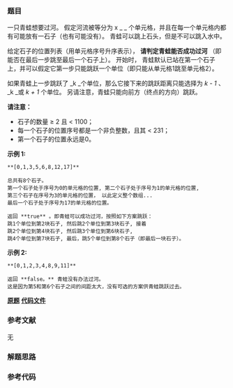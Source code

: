### 题目
一只青蛙想要过河。 假定河流被等分为 x _ _ 个单元格，并且在每一个单元格内都有可能放有一石子（也有可能没有）。 青蛙可以跳上石头，但是不可以跳入水中。

给定石子的位置列表（用单元格序号升序表示），  **请判定青蛙能否成功过河** （即能否在最后一步跳至最后一个石子上）。 开始时，
青蛙默认已站在第一个石子上，并可以假定它第一步只能跳跃一个单位（即只能从单元格1跳至单元格2）。

如果青蛙上一步跳跃了  _k  _个单位，那么它接下来的跳跃距离只能选择为  _k - 1_ 、 _k  _或  _k + 1_ 个单位。
另请注意，青蛙只能向前方（终点的方向）跳跃。

**请注意：**

  * 石子的数量 ≥ 2 且 < 1100；
  * 每一个石子的位置序号都是一个非负整数，且其 < 231；
  * 第一个石子的位置永远是0。

**示例  1:**

    
    
    **[0,1,3,5,6,8,12,17]**
    
    总共有8个石子。
    第一个石子处于序号为0的单元格的位置, 第二个石子处于序号为1的单元格的位置,
    第三个石子在序号为3的单元格的位置， 以此定义整个数组...
    最后一个石子处于序号为17的单元格的位置。
    
    返回 **true** 。即青蛙可以成功过河，按照如下方案跳跃： 
    跳1个单位到第2块石子, 然后跳2个单位到第3块石子, 接着 
    跳2个单位到第4块石子, 然后跳3个单位到第6块石子, 
    跳4个单位到第7块石子, 最后，跳5个单位到第8个石子（即最后一块石子）。
    

**示例 2:**

    
    
    **[0,1,2,3,4,8,9,11]**
    
    返回 **false。** 青蛙没有办法过河。 
    这是因为第5和第6个石子之间的间距太大，没有可选的方案供青蛙跳跃过去。
    

 **[原题](https://leetcode-cn.com/problems/frog-jump/)**    **[代码文件]()**


### 参考文献
无

### 解题思路




### 参考代码

```go


```




